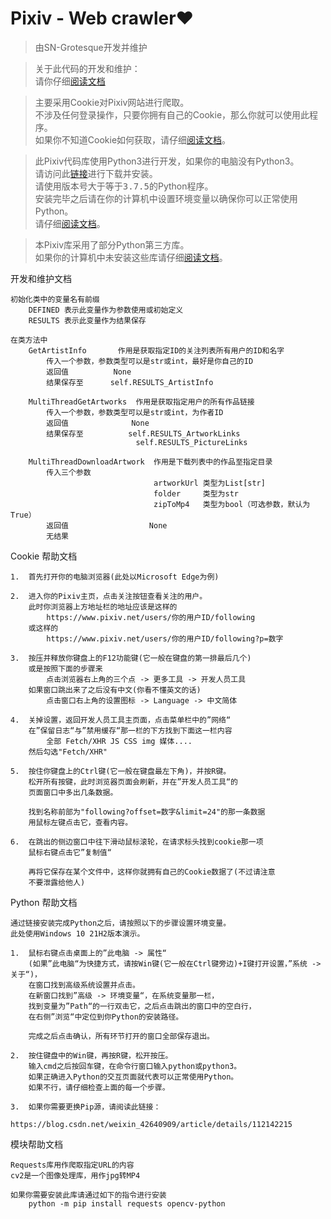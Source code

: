 # Pixiv - Web crawler❤

> 由SN-Grotesque开发并维护

> 关于此代码的开发和维护：<br>
> 请你仔细<a href="#DM_Document">阅读文档</a>

> 主要采用Cookie对Pixiv网站进行爬取。<br>
> 不涉及任何登录操作，只要你拥有自己的Cookie，那么你就可以使用此程序。<br>
> 如果你不知道Cookie如何获取，请仔细<a href="#Cookie_Help">阅读文档</a>。

> 此Pixiv代码库使用Python3进行开发，如果你的电脑没有Python3。<br>
> 请访问此<a href="https://www.python.org/downloads">链接</a>进行下载并安装。<br>
> 请使用版本号大于等于<kbd>3.7.5</kbd>的Python程序。<br>
> 安装完毕之后请在你的计算机中设置环境变量以确保你可以正常使用Python。<br>
> 请仔细<a href="#Python_Help">阅读文档</a>。

> 本Pixiv库采用了部分Python第三方库。<br>
> 如果你的计算机中未安装这些库请仔细<a href="#Modules_Help">阅读文档</a>。

<span id="DM_Document">开发和维护文档</span>
```text
初始化类中的变量名有前缀
    DEFINED 表示此变量作为参数使用或初始定义
    RESULTS 表示此变量作为结果保存

在类方法中
    GetArtistInfo       作用是获取指定ID的关注列表所有用户的ID和名字
        传入一个参数，参数类型可以是str或int，最好是你自己的ID
        返回值          None
        结果保存至      self.RESULTS_ArtistInfo
    
    MultiThreadGetArtworks  作用是获取指定用户的所有作品链接
        传入一个参数，参数类型可以是str或int，为作者ID
        返回值              None
        结果保存至          self.RESULTS_ArtworkLinks
                            self.RESULTS_PictureLinks
    
    MultiThreadDownloadArtwork  作用是下载列表中的作品至指定目录
        传入三个参数
                                artworkUrl 类型为List[str]
                                folder     类型为str
                                zipToMp4   类型为bool（可选参数，默认为True）
        返回值                  None
        无结果
```

<span id="Cookie_Help">Cookie 帮助文档</span>
```text
1.  首先打开你的电脑浏览器(此处以Microsoft Edge为例)

2.  进入你的Pixiv主页，点击关注按钮查看关注的用户。
    此时你浏览器上方地址栏的地址应该是这样的
        https://www.pixiv.net/users/你的用户ID/following
    或这样的
        https://www.pixiv.net/users/你的用户ID/following?p=数字

3.  按压并释放你键盘上的F12功能键(它一般在键盘的第一排最后几个)
    或是按照下面的步骤来
        点击浏览器右上角的三个点 -> 更多工具 -> 开发人员工具
    如果窗口跳出来了之后没有中文(你看不懂英文的话)
        点击窗口右上角的设置图标 -> Language -> 中文简体

4.  关掉设置，返回开发人员工具主页面，点击菜单栏中的”网络“
    在”保留日志“与”禁用缓存“那一栏的下方找到下面这一栏内容
        全部 Fetch/XHR JS CSS img 媒体....
    然后勾选"Fetch/XHR"

5.  按住你键盘上的Ctrl键(它一般在键盘最左下角)，并按R键。
    松开所有按键，此时浏览器页面会刷新，并在”开发人员工具“的
    页面窗口中多出几条数据。

    找到名称前部为"following?offset=数字&limit=24"的那一条数据
    用鼠标左键点击它，查看内容。

6.  在跳出的侧边窗口中往下滑动鼠标滚轮，在请求标头找到cookie那一项
    鼠标右键点击它”复制值“

    再将它保存在某个文件中，这样你就拥有自己的Cookie数据了(不过请注意
    不要泄露给他人)
```

<span id="Python_Help">Python 帮助文档</span>

```text
通过链接安装完成Python之后，请按照以下的步骤设置环境变量。
此处使用Windows 10 21H2版本演示。

1.  鼠标右键点击桌面上的”此电脑 -> 属性“
    (如果”此电脑“为快捷方式，请按Win键(它一般在Ctrl键旁边)+I键打开设置，”系统 -> 关于“)，
    在窗口找到高级系统设置并点击。
    在新窗口找到”高级 -> 环境变量“，在系统变量那一栏，
    找到变量为”Path“的一行双击它，之后点击跳出的窗口中的空白行，
    在右侧”浏览“中定位到你Python的安装路径。

    完成之后点击确认，所有环节打开的窗口全部保存退出。

2.  按住键盘中的Win键，再按R键，松开按压。
    输入cmd之后按回车键，在命令行窗口输入python或python3。
    如果正确进入Python的交互页面就代表可以正常使用Python。
    如果不行，请仔细检查上面的每一个步骤。

3.  如果你需要更换Pip源，请阅读此链接：
        https://blog.csdn.net/weixin_42640909/article/details/112142215
```

<span id="Modules_Help">模块帮助文档</span>
```text
Requests库用作爬取指定URL的内容
cv2是一个图像处理库，用作jpg转MP4

如果你需要安装此库请通过如下的指令进行安装
    python -m pip install requests opencv-python
```
